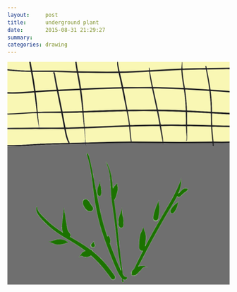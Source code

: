 ```yaml
---
layout:     post
title:      underground plant
date:       2015-08-31 21:29:27
summary:    
categories: drawing
---
```

![underground plant](/images/diary/underground-plant.png "Does he feel content?")
